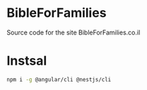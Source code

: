 # BibleForFamilies
Source code for the site BibleForFamilies.co.il

# Instsal
```bash
npm i -g @angular/cli @nestjs/cli
``` 

